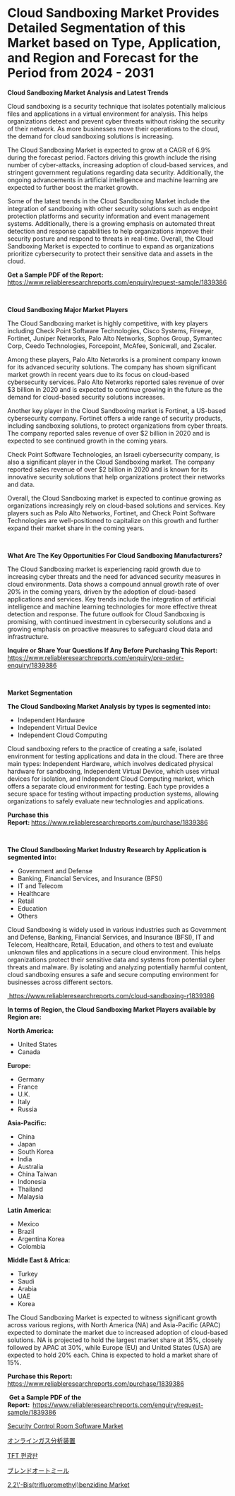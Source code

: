 <p><h1>Cloud Sandboxing Market Provides Detailed Segmentation of this Market based on Type, Application, and Region and Forecast for the Period from 2024 - 2031</h1></p><p><strong>Cloud Sandboxing Market Analysis and Latest Trends</strong></p>
<p><p>Cloud sandboxing is a security technique that isolates potentially malicious files and applications in a virtual environment for analysis. This helps organizations detect and prevent cyber threats without risking the security of their network. As more businesses move their operations to the cloud, the demand for cloud sandboxing solutions is increasing.</p><p>The Cloud Sandboxing Market is expected to grow at a CAGR of 6.9% during the forecast period. Factors driving this growth include the rising number of cyber-attacks, increasing adoption of cloud-based services, and stringent government regulations regarding data security. Additionally, the ongoing advancements in artificial intelligence and machine learning are expected to further boost the market growth.</p><p>Some of the latest trends in the Cloud Sandboxing Market include the integration of sandboxing with other security solutions such as endpoint protection platforms and security information and event management systems. Additionally, there is a growing emphasis on automated threat detection and response capabilities to help organizations improve their security posture and respond to threats in real-time. Overall, the Cloud Sandboxing Market is expected to continue to expand as organizations prioritize cybersecurity to protect their sensitive data and assets in the cloud.</p></p>
<p><strong>Get a Sample PDF of the Report:&nbsp;</strong> <a href="https://www.reliableresearchreports.com/enquiry/request-sample/1839386">https://www.reliableresearchreports.com/enquiry/request-sample/1839386</a></p>
<p>&nbsp;</p>
<p><strong>Cloud Sandboxing Major Market Players</strong></p>
<p><p>The Cloud Sandboxing market is highly competitive, with key players including Check Point Software Technologies, Cisco Systems, Fireeye, Fortinet, Juniper Networks, Palo Alto Networks, Sophos Group, Symantec Corp, Ceedo Technologies, Forcepoint, McAfee, Sonicwall, and Zscaler.</p><p>Among these players, Palo Alto Networks is a prominent company known for its advanced security solutions. The company has shown significant market growth in recent years due to its focus on cloud-based cybersecurity services. Palo Alto Networks reported sales revenue of over $3 billion in 2020 and is expected to continue growing in the future as the demand for cloud-based security solutions increases.</p><p>Another key player in the Cloud Sandboxing market is Fortinet, a US-based cybersecurity company. Fortinet offers a wide range of security products, including sandboxing solutions, to protect organizations from cyber threats. The company reported sales revenue of over $2 billion in 2020 and is expected to see continued growth in the coming years.</p><p>Check Point Software Technologies, an Israeli cybersecurity company, is also a significant player in the Cloud Sandboxing market. The company reported sales revenue of over $2 billion in 2020 and is known for its innovative security solutions that help organizations protect their networks and data.</p><p>Overall, the Cloud Sandboxing market is expected to continue growing as organizations increasingly rely on cloud-based solutions and services. Key players such as Palo Alto Networks, Fortinet, and Check Point Software Technologies are well-positioned to capitalize on this growth and further expand their market share in the coming years.</p></p>
<p>&nbsp;</p>
<p><strong>What Are The Key Opportunities For Cloud Sandboxing Manufacturers?</strong></p>
<p><p>The Cloud Sandboxing market is experiencing rapid growth due to increasing cyber threats and the need for advanced security measures in cloud environments. Data shows a compound annual growth rate of over 20% in the coming years, driven by the adoption of cloud-based applications and services. Key trends include the integration of artificial intelligence and machine learning technologies for more effective threat detection and response. The future outlook for Cloud Sandboxing is promising, with continued investment in cybersecurity solutions and a growing emphasis on proactive measures to safeguard cloud data and infrastructure.</p></p>
<p><strong>Inquire or Share Your Questions If Any Before Purchasing This Report:</strong> <a href="https://www.reliableresearchreports.com/enquiry/pre-order-enquiry/1839386">https://www.reliableresearchreports.com/enquiry/pre-order-enquiry/1839386</a></p>
<p>&nbsp;</p>
<p><strong>Market Segmentation</strong></p>
<p><strong>The Cloud Sandboxing Market Analysis by types is segmented into:</strong></p>
<p><ul><li>Independent Hardware</li><li>Independent Virtual Device</li><li>Independent Cloud Computing</li></ul></p>
<p><p>Cloud sandboxing refers to the practice of creating a safe, isolated environment for testing applications and data in the cloud. There are three main types: Independent Hardware, which involves dedicated physical hardware for sandboxing, Independent Virtual Device, which uses virtual devices for isolation, and Independent Cloud Computing market, which offers a separate cloud environment for testing. Each type provides a secure space for testing without impacting production systems, allowing organizations to safely evaluate new technologies and applications.</p></p>
<p><strong>Purchase this Report:&nbsp;</strong><a href="https://www.reliableresearchreports.com/purchase/1839386">https://www.reliableresearchreports.com/purchase/1839386</a></p>
<p>&nbsp;</p>
<p><strong>The Cloud Sandboxing Market Industry Research by Application is segmented into:</strong></p>
<p><ul><li>Government and Defense</li><li>Banking, Financial Services, and Insurance (BFSI)</li><li>IT and Telecom</li><li>Healthcare</li><li>Retail</li><li>Education</li><li>Others</li></ul></p>
<p><p>Cloud Sandboxing is widely used in various industries such as Government and Defense, Banking, Financial Services, and Insurance (BFSI), IT and Telecom, Healthcare, Retail, Education, and others to test and evaluate unknown files and applications in a secure cloud environment. This helps organizations protect their sensitive data and systems from potential cyber threats and malware. By isolating and analyzing potentially harmful content, cloud sandboxing ensures a safe and secure computing environment for businesses across different sectors.</p></p>
<p><a href="https://www.reliableresearchreports.com/cloud-sandboxing-r1839386">&nbsp;https://www.reliableresearchreports.com/cloud-sandboxing-r1839386</a></p>
<p><strong>In terms of Region, the Cloud Sandboxing Market Players available by Region are:</strong></p>
<p>
    <p> <strong> North America: </strong>
        <ul>
            <li>United States</li>
            <li>Canada</li>
        </ul>
        </p> 
    <p> <strong> Europe: </strong>
        <ul>
            <li>Germany</li>
            <li>France</li>
            <li>U.K.</li>
            <li>Italy</li>
            <li>Russia</li>
        </ul>
        </p> 
    <p> <strong> Asia-Pacific: </strong>
        <ul>
            <li>China</li>
            <li>Japan</li>
            <li>South Korea</li>
            <li>India</li>
            <li>Australia</li>
            <li>China Taiwan</li>
            <li>Indonesia</li>
            <li>Thailand</li>
            <li>Malaysia</li>
        </ul>
        </p> 
    <p> <strong> Latin America: </strong>
        <ul>
            <li>Mexico</li>
            <li>Brazil</li>
            <li>Argentina Korea</li>
            <li>Colombia</li>
        </ul>
        </p> 
    <p> <strong> Middle East & Africa: </strong>
        <ul>
            <li>Turkey</li>
            <li>Saudi</li>
            <li>Arabia</li>
            <li>UAE</li>
            <li>Korea</li>
        </ul>
    </p>
    </p>
<p><p>The Cloud Sandboxing Market is expected to witness significant growth across various regions, with North America (NA) and Asia-Pacific (APAC) expected to dominate the market due to increased adoption of cloud-based solutions. NA is projected to hold the largest market share at 35%, closely followed by APAC at 30%, while Europe (EU) and United States (USA) are expected to hold 20% each. China is expected to hold a market share of 15%.</p></p>
<p><strong>Purchase this Report: </strong><a href="https://www.reliableresearchreports.com/purchase/1839386">https://www.reliableresearchreports.com/purchase/1839386</a></p>
<p>&nbsp;<strong>Get a Sample PDF of the Report:&nbsp;&nbsp;</strong><a href="https://www.reliableresearchreports.com/enquiry/request-sample/1839386">https://www.reliableresearchreports.com/enquiry/request-sample/1839386</a></p>
<p><strong></strong></p>
<p><p><a href="https://github.com/RoccoManning/Market-Research-Report-List-5/blob/main/security-control-room-software-market.md">Security Control Room Software Market</a></p><p><a href="https://medium.com/@karinaokon69/%E3%82%AA%E3%83%B3%E3%83%A9%E3%82%A4%E3%83%B3%E3%82%AC%E3%82%B9%E3%82%A2%E3%83%8A%E3%83%A9%E3%82%A4%E3%82%B6%E3%83%BC%E5%B8%82%E5%A0%B4%E3%81%AF-%E5%B8%82%E5%A0%B4%E3%82%B7%E3%82%A7%E3%82%A2-%E5%B8%82%E5%A0%B4%E3%83%88%E3%83%AC%E3%83%B3%E3%83%89-%E5%B8%82%E5%A0%B4%E6%88%90%E9%95%B7%E3%81%AB%E9%96%A2%E3%81%99%E3%82%8B%E6%83%85%E5%A0%B1%E3%82%92%E6%8F%90%E4%BE%9B%E3%81%97%E3%81%BE%E3%81%99-a813271fdca1">オンラインガス分析装置</a></p><p><a href="https://medium.com/@matthiasdkins856/tft-%ED%8F%B4%EB%9D%BC%EB%9D%BC%EC%9D%B4%EC%A0%80-%EC%8B%9C%EC%9E%A5-%EC%8B%9C%EC%9E%A5-%EC%A0%90%EC%9C%A0%EC%9C%A8-%EC%8B%9C%EC%9E%A5-%ED%8A%B8%EB%A0%8C%EB%93%9C-%EB%B0%8F-%EB%AF%B8%EB%9E%98-%EC%84%B1%EC%9E%A5-%ED%83%90%EC%83%89-95d5d3c1bec0">TFT 편광판</a></p><p><a href="https://medium.com/@idellamante2023/%E3%82%AA%E3%83%BC%E3%83%88%E3%83%9F%E3%83%BC%E3%83%AB%E3%81%AE%E3%82%B7%E3%82%A7%E3%82%A2%E9%80%B2%E5%8C%96%E3%81%A8%E5%B8%82%E5%A0%B4%E6%88%90%E9%95%B7%E3%83%88%E3%83%AC%E3%83%B3%E3%83%89-2024%E5%B9%B4-2031%E5%B9%B4-dba5dcca7c0f">ブレンドオートミール</a></p><p><a href="https://www.linkedin.com/pulse/22-bistrifluoromethylbenzidine-market-research-report-6d97c">2,2\'-Bis(trifluoromethyl)benzidine Market</a></p></p>